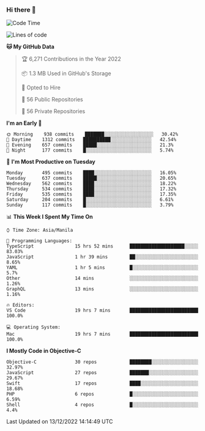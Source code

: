 ### Hi there 👋

<!--START_SECTION:waka-->
![Code Time](http://img.shields.io/badge/Code%20Time-3%2C475%20hrs%2055%20mins-blue)

![Lines of code](https://img.shields.io/badge/From%20Hello%20World%20I%27ve%20Written-2%20Million%20lines%20of%20code-blue)

**🐱 My GitHub Data** 

> 🏆 6,271 Contributions in the Year 2022
 > 
> 📦 1.3 MB Used in GitHub's Storage 
 > 
> 💼 Opted to Hire
 > 
> 📜 56 Public Repositories 
 > 
> 🔑 56 Private Repositories  
 > 
**I'm an Early 🐤** 

```text
🌞 Morning    938 commits    ███████░░░░░░░░░░░░░░░░░░   30.42% 
🌆 Daytime    1312 commits   ██████████░░░░░░░░░░░░░░░   42.54% 
🌃 Evening    657 commits    █████░░░░░░░░░░░░░░░░░░░░   21.3% 
🌙 Night      177 commits    █░░░░░░░░░░░░░░░░░░░░░░░░   5.74%

```
📅 **I'm Most Productive on Tuesday** 

```text
Monday       495 commits    ████░░░░░░░░░░░░░░░░░░░░░   16.05% 
Tuesday      637 commits    █████░░░░░░░░░░░░░░░░░░░░   20.65% 
Wednesday    562 commits    ████░░░░░░░░░░░░░░░░░░░░░   18.22% 
Thursday     534 commits    ████░░░░░░░░░░░░░░░░░░░░░   17.32% 
Friday       535 commits    ████░░░░░░░░░░░░░░░░░░░░░   17.35% 
Saturday     204 commits    █░░░░░░░░░░░░░░░░░░░░░░░░   6.61% 
Sunday       117 commits    █░░░░░░░░░░░░░░░░░░░░░░░░   3.79%

```


📊 **This Week I Spent My Time On** 

```text
⌚︎ Time Zone: Asia/Manila

💬 Programming Languages: 
TypeScript               15 hrs 52 mins      ████████████████████░░░░░   83.03% 
JavaScript               1 hr 39 mins        ██░░░░░░░░░░░░░░░░░░░░░░░   8.65% 
YAML                     1 hr 5 mins         █░░░░░░░░░░░░░░░░░░░░░░░░   5.7% 
Other                    14 mins             ░░░░░░░░░░░░░░░░░░░░░░░░░   1.26% 
GraphQL                  13 mins             ░░░░░░░░░░░░░░░░░░░░░░░░░   1.16%

🔥 Editors: 
VS Code                  19 hrs 7 mins       █████████████████████████   100.0%

💻 Operating System: 
Mac                      19 hrs 7 mins       █████████████████████████   100.0%

```

**I Mostly Code in Objective-C** 

```text
Objective-C              30 repos            ████████░░░░░░░░░░░░░░░░░   32.97% 
JavaScript               27 repos            ███████░░░░░░░░░░░░░░░░░░   29.67% 
Swift                    17 repos            ████░░░░░░░░░░░░░░░░░░░░░   18.68% 
PHP                      6 repos             █░░░░░░░░░░░░░░░░░░░░░░░░   6.59% 
Shell                    4 repos             █░░░░░░░░░░░░░░░░░░░░░░░░   4.4%

```



 Last Updated on 13/12/2022 14:14:49 UTC
<!--END_SECTION:waka-->


<!--
**rad182/rad182** is a ✨ _special_ ✨ repository because its `README.md` (this file) appears on your GitHub profile.

Here are some ideas to get you started:

- 🔭 I’m currently working on ...
- 🌱 I’m currently learning ...
- 👯 I’m looking to collaborate on ...
- 🤔 I’m looking for help with ...
- 💬 Ask me about ...
- 📫 How to reach me: ...
- 😄 Pronouns: ...
- ⚡ Fun fact: ...
-->
